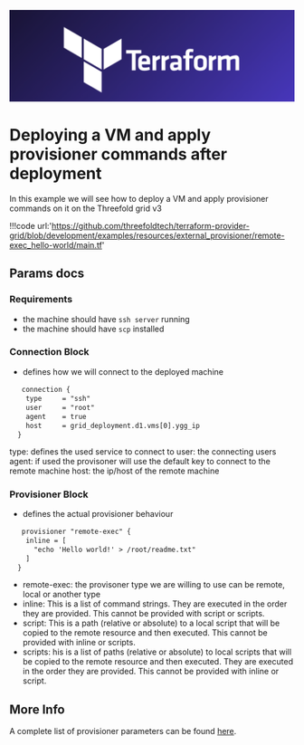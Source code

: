 ![](img/terraform_.png)

# Deploying a VM and apply provisioner commands after deployment

In this example we will see how to deploy a VM and apply provisioner commands on it on the Threefold grid v3

!!!code url:'https://github.com/threefoldtech/terraform-provider-grid/blob/development/examples/resources/external_provisioner/remote-exec_hello-world/main.tf'

## Params docs
### Requirements
- the machine should have `ssh server` running
- the machine should have `scp` installed
### Connection Block
- defines how we will connect to the deployed machine 
```
   connection {
    type     = "ssh"
    user     = "root"
    agent    = true
    host     = grid_deployment.d1.vms[0].ygg_ip
  }
```
type: defines the used service to connect to
user: the connecting users
agent: if used the provisoner will use the default key to connect to the remote machine
host: the ip/host of the remote machine
### Provisioner Block
- defines the actual provisioner behaviour
```
   provisioner "remote-exec" {
    inline = [
      "echo 'Hello world!' > /root/readme.txt"
    ]
  }
```
- remote-exec: the provisoner type we are willing to use can be remote, local or another type
- inline: This is a list of command strings. They are executed in the order they are provided. This cannot be provided with script or scripts.
- script: This is a path (relative or absolute) to a local script that will be copied to the remote resource and then executed. This cannot be provided with inline or scripts.
- scripts: his is a list of paths (relative or absolute) to local scripts that will be copied to the remote resource and then executed. They are executed in the order they are provided. This cannot be provided with inline or script.

## More Info
A complete list of provisioner parameters can be found [here](https://www.terraform.io/language/resources/provisioners/remote-exec).
